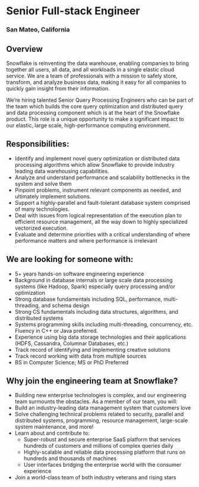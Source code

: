 # Senior Full-stack Engineer
### San Mateo, California

## Overview
Snowflake is reinventing the data warehouse, enabling companies to bring together all users, all
data, and all workloads in a single elastic cloud service. We are a team of professionals with a
mission to safely store, transform, and analyze business data, making it easy for all companies to
quickly gain insight from their information.

We’re hiring talented Senior Query Processing Engineers​ who can be part of the team which
builds the core query optimization and distributed query and data processing component which is at
the heart of the Snowflake product. This role is a unique opportunity to make a significant impact to
our elastic, large scale, high-performance computing environment.

## Responsibilities:
+ Identify and implement novel query optimization or distributed data processing algorithms
which allow Snowflake to provide industry leading data warehousing capabilities.
+ Analyze and understand performance and scalability bottlenecks in the system and solve
them
+ Pinpoint problems, instrument relevant components as needed, and ultimately implement
solutions.
+ Support a highly-parallel and fault-tolerant database system comprised of many
technologies.
+ Deal with issues from logical representation of the execution plan to efficient resource
management, all the way down to highly specialized vectorized execution.
+ Evaluate and determine priorities with a critical understanding of where performance matters
and where performance is irrelevant

## We are looking for someone with:
+ 5+ years hands-on software engineering experience
+ Background in database internals or large scale data processing systems (like Hadoop,
Spark) especially query processing and/or optimization
+ Strong database fundamentals including SQL, performance, multi-threading, and schema
design
+ Strong CS fundamentals including data structures, algorithms, and distributed systems
+ Systems programming skills including multi-threading, concurrency, etc. Fluency in C++ or
Java preferred.
+ Experience using big data storage technologies and their applications (HDFS, Cassandra,
Columnar Databases, etc.)
+ Track record of identifying and implementing creative solutions
+ Track record working with data from multiple sources
+ BS in Computer Science; MS or PhD Preferred

## Why join the engineering team at Snowflake?
+ Building new enterprise technologies is complex, and our engineering team surmounts the
obstacles. As a member of our team, you will:
+ Build an industry-leading data management system that customers love
+ Solve challenging technical problems related to security, parallel and distributed systems,
programming, resource management, large-scale system maintenance, and more!
+ Learn about and contribute to:
  + Super-robust and secure enterprise SaaS platform that services hundreds of
customers and millions of complex queries daily
  + Highly-scalable and reliable data processing platform that runs on hundreds and
thousands of machines
  + User interfaces bridging the enterprise world with the consumer experience
+ Join a world-class team of both industry veterans and rising stars
